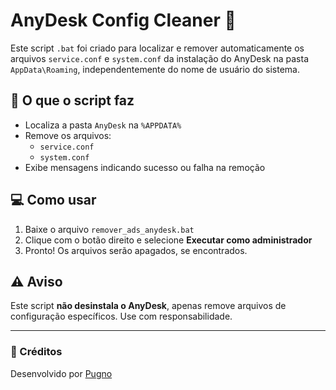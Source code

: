 # AnyDesk Config Cleaner 🧹

Este script `.bat` foi criado para localizar e remover automaticamente os arquivos `service.conf` e `system.conf` da instalação do AnyDesk na pasta `AppData\Roaming`, independentemente do nome de usuário do sistema.

## 🔧 O que o script faz

- Localiza a pasta `AnyDesk` na `%APPDATA%`
- Remove os arquivos:
  - `service.conf`
  - `system.conf`
- Exibe mensagens indicando sucesso ou falha na remoção

## 💻 Como usar

1. Baixe o arquivo `remover_ads_anydesk.bat`
2. Clique com o botão direito e selecione **Executar como administrador**
3. Pronto! Os arquivos serão apagados, se encontrados.

## ⚠️ Aviso

Este script **não desinstala o AnyDesk**, apenas remove arquivos de configuração específicos. Use com responsabilidade.

---

### 👤 Créditos

Desenvolvido por [Pugno](https://t.me/pugno_fc)  
